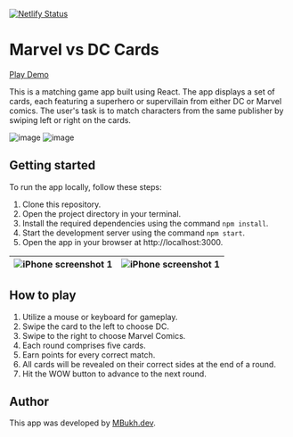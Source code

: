 [![Netlify Status](https://api.netlify.com/api/v1/badges/d6374334-420d-40be-8e7c-caca5a5577f5/deploy-status)](https://app.netlify.com/sites/mbukh-comics-match-game/deploys)

# Marvel vs DC Cards

[Play Demo](https://marvel-vs-dc-cards.netlify.app)

This is a matching game app built using React. The app displays a set of cards, each featuring a superhero or supervillain from either DC or Marvel comics. The user's task is to match characters from the same publisher by swiping left or right on the cards.

![image](./docs/screen1.jpg)
![image](./docs/screen2.jpg)

## Getting started

To run the app locally, follow these steps:

1. Clone this repository.
2. Open the project directory in your terminal.
3. Install the required dependencies using the command `npm install`.
4. Start the development server using the command `npm start`.
5. Open the app in your browser at http://localhost:3000.

| ![iPhone screenshot 1](./docs/screen3.jpeg "title-1") | ![iPhone screenshot 1](./docs/screen4.jpeg "title-2") |
| :---------------------------------------------------: | :---------------------------------------------------: |

## How to play

1. Utilize a mouse or keyboard for gameplay.
2. Swipe the card to the left to choose DC.
3. Swipe to the right to choose Marvel Comics.
4. Each round comprises five cards.
5. Earn points for every correct match.
6. All cards will be revealed on their correct sides at the end of a round.
7. Hit the WOW button to advance to the next round.

## Author

This app was developed by [MBukh.dev](https://mbukh.dev).
